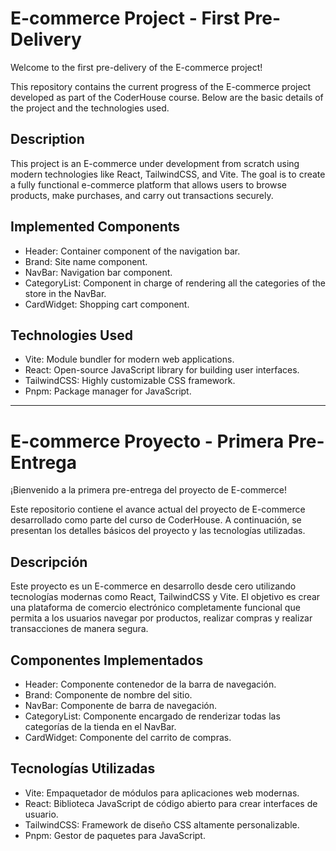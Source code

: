 # E-commerce Project - First Pre-Delivery

Welcome to the first pre-delivery of the E-commerce project!

This repository contains the current progress of the E-commerce project developed as part of the CoderHouse course. Below are the basic details of the project and the technologies used.

## Description

This project is an E-commerce under development from scratch using modern technologies like React, TailwindCSS, and Vite. The goal is to create a fully functional e-commerce platform that allows users to browse products, make purchases, and carry out transactions securely.

## Implemented Components

- Header: Container component of the navigation bar.
- Brand: Site name component.
- NavBar: Navigation bar component.
- CategoryList: Component in charge of rendering all the categories of the store in the NavBar.
- CardWidget: Shopping cart component.

## Technologies Used

- Vite: Module bundler for modern web applications.
- React: Open-source JavaScript library for building user interfaces.
- TailwindCSS: Highly customizable CSS framework.
- Pnpm: Package manager for JavaScript.

---

# E-commerce Proyecto - Primera Pre-Entrega

¡Bienvenido a la primera pre-entrega del proyecto de E-commerce!

Este repositorio contiene el avance actual del proyecto de E-commerce desarrollado como parte del curso de CoderHouse. A continuación, se presentan los detalles básicos del proyecto y las tecnologías utilizadas.

## Descripción

Este proyecto es un E-commerce en desarrollo desde cero utilizando tecnologías modernas como React, TailwindCSS y Vite. El objetivo es crear una plataforma de comercio electrónico completamente funcional que permita a los usuarios navegar por productos, realizar compras y realizar transacciones de manera segura.

## Componentes Implementados

- Header: Componente contenedor de la barra de navegación.
- Brand: Componente de nombre del sitio.
- NavBar: Componente de barra de navegación.
- CategoryList: Componente encargado de renderizar todas las categorías de la tienda en el NavBar.
- CardWidget: Componente del carrito de compras.

## Tecnologías Utilizadas

- Vite: Empaquetador de módulos para aplicaciones web modernas.
- React: Biblioteca JavaScript de código abierto para crear interfaces de usuario.
- TailwindCSS: Framework de diseño CSS altamente personalizable.
- Pnpm: Gestor de paquetes para JavaScript.
